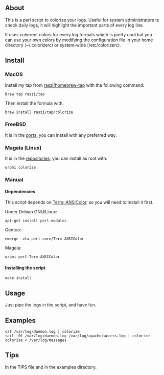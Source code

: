 ## About ##

This is a perl script to colorize your logs. Useful for system administrators to check daily logs, it will highlight the important parts of every log line.

It uses coherent colors for every log formats which is pretty cool but you can use your own colors by modifying the configuration file in your home directory (~/.colorizerc) or system-wide (/etc/colorizerc).

## Install ##

### MacOS ###

Install my tap from [raszi/homebrew-tap][3] with the following command:

```shell
brew tap raszi/tap
```

Then install the formula with:

```shell
brew install raszi/tap/colorize
```

### FreeBSD ###

It is in the [ports][2], you can install with any preferred way.

### Mageia (Linux) ###

It is in the [repositories][4], you can install as root with:

```shell
urpmi colorize
```

### Manual ###

#### Dependencies ####

This script depends on [Term::ANSIColor][1], so you will need to install it first.

Under Debian GNU/Linux:

```shell
apt-get install perl-modules
```

Gentoo:

```shell
emerge -vta perl-core/Term-ANSIColor
```

Mageia:

```shell
urpmi perl-Term-ANSIColor
```

#### Installing the script ####

```shell
make install
```

## Usage ##

Just pipe the logs in the script, and have fun.

## Examples ##

```shell
cat /var/log/daemon.log | colorize
tail -0f /var/log/daemon.log /var/log/apache/access.log | colorize
colorize < /var/log/messages
```

## Tips ##

In the TIPS file and in the examples directory.

[1]: http://search.cpan.org/perldoc/Term::ANSIColor
[2]: http://svnweb.freebsd.org/ports/head/sysutils/colorize
[3]: https://github.com/raszi/homebrew-tap
[4]: http://madb.mageia.org/package/show/application/0/name/colorize

